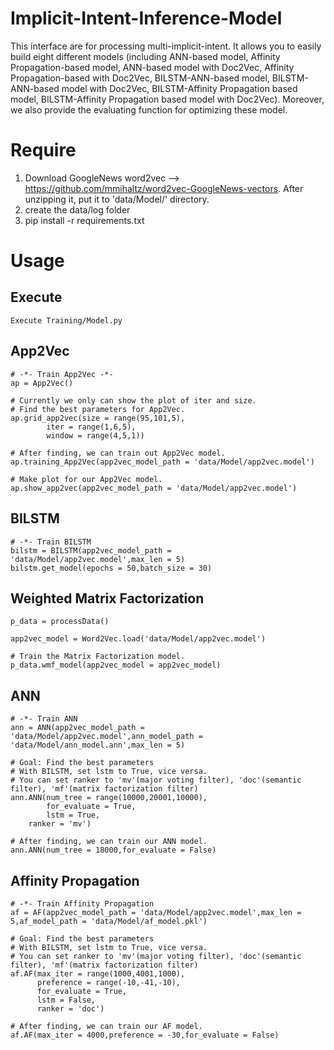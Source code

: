 # Implicit-Intent-Inference-Model
This interface are for processing multi-implicit-intent. It allows you to easily build eight different models (including ANN-based model, Affinity Propagation-based model, ANN-based model with Doc2Vec, Affinity Propagation-based with Doc2Vec, BILSTM-ANN-based model, BILSTM-ANN-based model with Doc2Vec, BILSTM-Affinity Propagation based model, BILSTM-Affinity Propagation based model with Doc2Vec). Moreover, we also provide the evaluating function for optimizing these model.

# Require
1. Download GoogleNews word2vec --> https://github.com/mmihaltz/word2vec-GoogleNews-vectors. After unzipping it, put it to 'data/Model/' directory.
2. create the data/log folder
3. pip install -r requirements.txt


# Usage
## Execute
```
Execute Training/Model.py
```

## App2Vec
```
# -*- Train App2Vec -*-
ap = App2Vec()

# Currently we only can show the plot of iter and size.
# Find the best parameters for App2Vec.
ap.grid_app2vec(size = range(95,101,5),
		iter = range(1,6,5),
		window = range(4,5,1))

# After finding, we can train out App2Vec model.
ap.training_App2Vec(app2vec_model_path = 'data/Model/app2vec.model')

# Make plot for our App2Vec model.
ap.show_app2vec(app2vec_model_path = 'data/Model/app2vec.model')
```

## BILSTM
``` 
# -*- Train BILSTM
bilstm = BILSTM(app2vec_model_path = 'data/Model/app2vec.model',max_len = 5)
bilstm.get_model(epochs = 50,batch_size = 30)
```

## Weighted Matrix Factorization
```
p_data = processData()

app2vec_model = Word2Vec.load('data/Model/app2vec.model')

# Train the Matrix Factorization model.
p_data.wmf_model(app2vec_model = app2vec_model)
```

## ANN
```
# -*- Train ANN
ann = ANN(app2vec_model_path = 'data/Model/app2vec.model',ann_model_path = 'data/Model/ann_model.ann',max_len = 5)

# Goal: Find the best parameters
# With BILSTM, set lstm to True, vice versa.
# You can set ranker to 'mv'(major voting filter), 'doc'(semantic filter), 'mf'(matrix factorization filter)
ann.ANN(num_tree = range(10000,20001,10000),
        for_evaluate = True,
        lstm = True,
	ranker = 'mv')

# After finding, we can train our ANN model.
ann.ANN(num_tree = 18000,for_evaluate = False)
```
## Affinity Propagation
``` 
# -*- Train Affinity Propagation
af = AF(app2vec_model_path = 'data/Model/app2vec.model',max_len = 5,af_model_path = 'data/Model/af_model.pkl')

# Goal: Find the best parameters
# With BILSTM, set lstm to True, vice versa.
# You can set ranker to 'mv'(major voting filter), 'doc'(semantic filter), 'mf'(matrix factorization filter)
af.AF(max_iter = range(1000,4001,1000),
      preference = range(-10,-41,-10), 
      for_evaluate = True,
      lstm = False, 
      ranker = 'doc')
 
# After finding, we can train our AF model.
af.AF(max_iter = 4000,preference = -30,for_evaluate = False)
```

